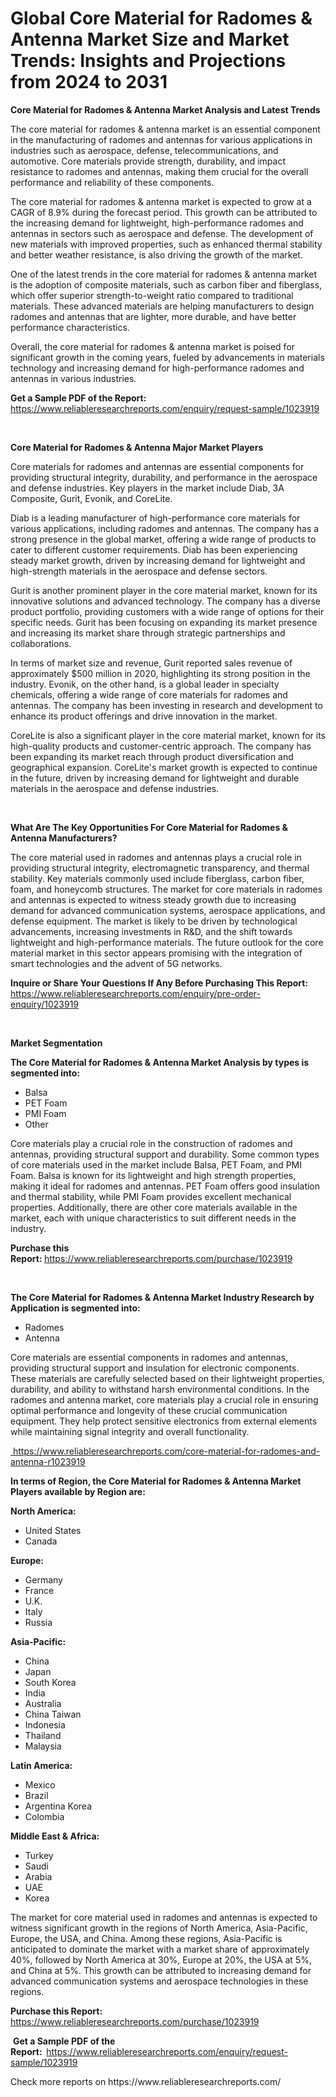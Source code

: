 <p><h1>Global Core Material for Radomes & Antenna Market Size and Market Trends: Insights and Projections from 2024 to 2031</h1></p><p><strong>Core Material for Radomes & Antenna Market Analysis and Latest Trends</strong></p>
<p><p>The core material for radomes & antenna market is an essential component in the manufacturing of radomes and antennas for various applications in industries such as aerospace, defense, telecommunications, and automotive. Core materials provide strength, durability, and impact resistance to radomes and antennas, making them crucial for the overall performance and reliability of these components.</p><p>The core material for radomes & antenna market is expected to grow at a CAGR of 8.9% during the forecast period. This growth can be attributed to the increasing demand for lightweight, high-performance radomes and antennas in sectors such as aerospace and defense. The development of new materials with improved properties, such as enhanced thermal stability and better weather resistance, is also driving the growth of the market.</p><p>One of the latest trends in the core material for radomes & antenna market is the adoption of composite materials, such as carbon fiber and fiberglass, which offer superior strength-to-weight ratio compared to traditional materials. These advanced materials are helping manufacturers to design radomes and antennas that are lighter, more durable, and have better performance characteristics.</p><p>Overall, the core material for radomes & antenna market is poised for significant growth in the coming years, fueled by advancements in materials technology and increasing demand for high-performance radomes and antennas in various industries.</p></p>
<p><strong>Get a Sample PDF of the Report:&nbsp;</strong> <a href="https://www.reliableresearchreports.com/enquiry/request-sample/1023919">https://www.reliableresearchreports.com/enquiry/request-sample/1023919</a></p>
<p>&nbsp;</p>
<p><strong>Core Material for Radomes & Antenna Major Market Players</strong></p>
<p><p>Core materials for radomes and antennas are essential components for providing structural integrity, durability, and performance in the aerospace and defense industries. Key players in the market include Diab, 3A Composite, Gurit, Evonik, and CoreLite.</p><p>Diab is a leading manufacturer of high-performance core materials for various applications, including radomes and antennas. The company has a strong presence in the global market, offering a wide range of products to cater to different customer requirements. Diab has been experiencing steady market growth, driven by increasing demand for lightweight and high-strength materials in the aerospace and defense sectors.</p><p>Gurit is another prominent player in the core material market, known for its innovative solutions and advanced technology. The company has a diverse product portfolio, providing customers with a wide range of options for their specific needs. Gurit has been focusing on expanding its market presence and increasing its market share through strategic partnerships and collaborations.</p><p>In terms of market size and revenue, Gurit reported sales revenue of approximately $500 million in 2020, highlighting its strong position in the industry. Evonik, on the other hand, is a global leader in specialty chemicals, offering a wide range of core materials for radomes and antennas. The company has been investing in research and development to enhance its product offerings and drive innovation in the market.</p><p>CoreLite is also a significant player in the core material market, known for its high-quality products and customer-centric approach. The company has been expanding its market reach through product diversification and geographical expansion. CoreLite's market growth is expected to continue in the future, driven by increasing demand for lightweight and durable materials in the aerospace and defense industries.</p></p>
<p>&nbsp;</p>
<p><strong>What Are The Key Opportunities For Core Material for Radomes & Antenna Manufacturers?</strong></p>
<p><p>The core material used in radomes and antennas plays a crucial role in providing structural integrity, electromagnetic transparency, and thermal stability. Key materials commonly used include fiberglass, carbon fiber, foam, and honeycomb structures. The market for core materials in radomes and antennas is expected to witness steady growth due to increasing demand for advanced communication systems, aerospace applications, and defense equipment. The market is likely to be driven by technological advancements, increasing investments in R&D, and the shift towards lightweight and high-performance materials. The future outlook for the core material market in this sector appears promising with the integration of smart technologies and the advent of 5G networks.</p></p>
<p><strong>Inquire or Share Your Questions If Any Before Purchasing This Report:</strong> <a href="https://www.reliableresearchreports.com/enquiry/pre-order-enquiry/1023919">https://www.reliableresearchreports.com/enquiry/pre-order-enquiry/1023919</a></p>
<p>&nbsp;</p>
<p><strong>Market Segmentation</strong></p>
<p><strong>The Core Material for Radomes & Antenna Market Analysis by types is segmented into:</strong></p>
<p><ul><li>Balsa</li><li>PET Foam</li><li>PMI Foam</li><li>Other</li></ul></p>
<p><p>Core materials play a crucial role in the construction of radomes and antennas, providing structural support and durability. Some common types of core materials used in the market include Balsa, PET Foam, and PMI Foam. Balsa is known for its lightweight and high strength properties, making it ideal for radomes and antennas. PET Foam offers good insulation and thermal stability, while PMI Foam provides excellent mechanical properties. Additionally, there are other core materials available in the market, each with unique characteristics to suit different needs in the industry.</p></p>
<p><strong>Purchase this Report:&nbsp;</strong><a href="https://www.reliableresearchreports.com/purchase/1023919">https://www.reliableresearchreports.com/purchase/1023919</a></p>
<p>&nbsp;</p>
<p><strong>The Core Material for Radomes & Antenna Market Industry Research by Application is segmented into:</strong></p>
<p><ul><li>Radomes</li><li>Antenna</li></ul></p>
<p><p>Core materials are essential components in radomes and antennas, providing structural support and insulation for electronic components. These materials are carefully selected based on their lightweight properties, durability, and ability to withstand harsh environmental conditions. In the radomes and antenna market, core materials play a crucial role in ensuring optimal performance and longevity of these crucial communication equipment. They help protect sensitive electronics from external elements while maintaining signal integrity and overall functionality.</p></p>
<p><a href="https://www.reliableresearchreports.com/core-material-for-radomes-and-antenna-r1023919">&nbsp;https://www.reliableresearchreports.com/core-material-for-radomes-and-antenna-r1023919</a></p>
<p><strong>In terms of Region, the Core Material for Radomes & Antenna Market Players available by Region are:</strong></p>
<p>
    <p> <strong> North America: </strong>
        <ul>
            <li>United States</li>
            <li>Canada</li>
        </ul>
        </p> 
    <p> <strong> Europe: </strong>
        <ul>
            <li>Germany</li>
            <li>France</li>
            <li>U.K.</li>
            <li>Italy</li>
            <li>Russia</li>
        </ul>
        </p> 
    <p> <strong> Asia-Pacific: </strong>
        <ul>
            <li>China</li>
            <li>Japan</li>
            <li>South Korea</li>
            <li>India</li>
            <li>Australia</li>
            <li>China Taiwan</li>
            <li>Indonesia</li>
            <li>Thailand</li>
            <li>Malaysia</li>
        </ul>
        </p> 
    <p> <strong> Latin America: </strong>
        <ul>
            <li>Mexico</li>
            <li>Brazil</li>
            <li>Argentina Korea</li>
            <li>Colombia</li>
        </ul>
        </p> 
    <p> <strong> Middle East & Africa: </strong>
        <ul>
            <li>Turkey</li>
            <li>Saudi</li>
            <li>Arabia</li>
            <li>UAE</li>
            <li>Korea</li>
        </ul>
    </p>
    </p>
<p><p>The market for core material used in radomes and antennas is expected to witness significant growth in the regions of North America, Asia-Pacific, Europe, the USA, and China. Among these regions, Asia-Pacific is anticipated to dominate the market with a market share of approximately 40%, followed by North America at 30%, Europe at 20%, the USA at 5%, and China at 5%. This growth can be attributed to increasing demand for advanced communication systems and aerospace technologies in these regions.</p></p>
<p><strong>Purchase this Report: </strong><a href="https://www.reliableresearchreports.com/purchase/1023919">https://www.reliableresearchreports.com/purchase/1023919</a></p>
<p>&nbsp;<strong>Get a Sample PDF of the Report:&nbsp;&nbsp;</strong><a href="https://www.reliableresearchreports.com/enquiry/request-sample/1023919">https://www.reliableresearchreports.com/enquiry/request-sample/1023919</a></p>
<p><strong></strong></p>
<p>Check more reports on https://www.reliableresearchreports.com/</p>